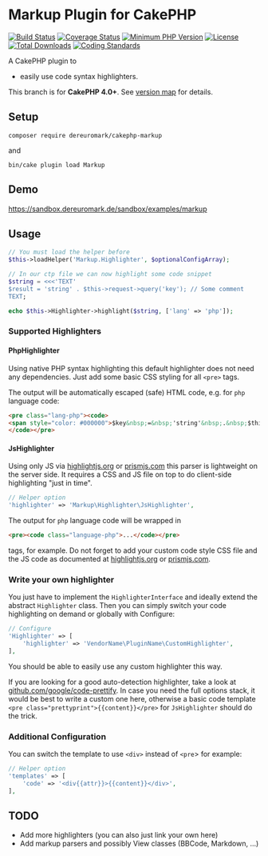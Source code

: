 # Markup Plugin for CakePHP
[![Build Status](https://api.travis-ci.org/dereuromark/cakephp-markup.svg)](https://travis-ci.org/dereuromark/cakephp-markup)
[![Coverage Status](https://coveralls.io/repos/dereuromark/cakephp-markup/badge.svg)](https://coveralls.io/r/dereuromark/cakephp-markup)
[![Minimum PHP Version](https://img.shields.io/badge/php-%3E%3D%207.2-8892BF.svg)](https://php.net/)
[![License](https://poser.pugx.org/dereuromark/cakephp-markup/license)](https://packagist.org/packages/dereuromark/cakephp-markup)
[![Total Downloads](https://poser.pugx.org/dereuromark/cakephp-markup/d/total.svg)](https://packagist.org/packages/dereuromark/cakephp-markup)
[![Coding Standards](https://img.shields.io/badge/cs-PSR--2--R-yellow.svg)](https://github.com/php-fig-rectified/fig-rectified-standards)

A CakePHP plugin to
- easily use code syntax highlighters.

This branch is for **CakePHP 4.0+**. See [version map](https://github.com/dereuromark/cakephp-markup/wiki#cakephp-version-map) for details.

## Setup
```
composer require dereuromark/cakephp-markup
```
and
```
bin/cake plugin load Markup
```

## Demo
https://sandbox.dereuromark.de/sandbox/examples/markup

## Usage

```php
// You must load the helper before
$this->loadHelper('Markup.Highlighter', $optionalConfigArray);

// In our ctp file we can now highlight some code snippet
$string = <<<'TEXT'
$result = 'string' . $this->request->query('key'); // Some comment
TEXT;

echo $this->Highlighter->highlight($string, ['lang' => 'php']);
```

### Supported Highlighters

#### PhpHighlighter
Using native PHP syntax highlighting this default highlighter does not need any dependencies.
Just add some basic CSS styling for all `<pre>` tags.

The output will be automatically escaped (safe) HTML code, e.g. for `php` language code:
```html
<pre class="lang-php"><code>
<span style="color: #000000">$key&nbsp;=&nbsp;'string'&nbsp;.&nbsp;$this-&gt;something-&gt;do(true);&nbsp;//&nbsp;Some&nbsp;comment</span>
</code></pre>
```

#### JsHighlighter
Using only JS via [highlightjs.org](https://highlightjs.org/) or [prismjs.com](http://prismjs.com/) this parser is lightweight on the server side.
It requires a CSS and JS file on top to do client-side highlighting "just in time".
```php
// Helper option
'highlighter' => 'Markup\Highlighter\JsHighlighter',
```

The output for `php` language code will be wrapped in
```html
<pre><code class="language-php">...</code></pre>
```
tags, for example.
Do not forget to add your custom code style CSS file and the JS code as documented at [highlightjs.org](https://highlightjs.org/usage/) or [prismjs.com](http://prismjs.com/#basic-usage).

### Write your own highlighter
You just have to implement the `HighlighterInterface` and ideally extend the abstract `Highlighter` class.
Then you can simply switch your code highlighting on demand or globally with Configure:
```php
// Configure
'Highlighter' => [
    'highlighter' => 'VendorName\PluginName\CustomHighlighter',
],
```

You should be able to easily use any custom highlighter this way.

If you are looking for a good auto-detection highlighter, take a look at [github.com/google/code-prettify](https://github.com/google/code-prettify).
In case you need the full options stack, it would be best to write a custom one here, otherwise a basic code template `<pre class="prettyprint">{{content}}</pre>` for `JsHighlighter` should do the trick.

### Additional Configuration
You can switch the template to use `<div>` instead of `<pre`> for example:
```php
// Helper option
'templates' => [
    'code' => '<div{{attr}}>{{content}}</div>',
],
```

## TODO
- Add more highlighters (you can also just link your own here)
- Add markup parsers and possibly View classes (BBCode, Markdown, ...)
